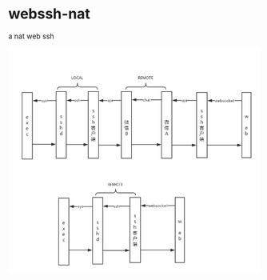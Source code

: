 # webssh-nat
a nat web ssh 

![image](https://github.com/vanniuner/webssh-nat/blob/master/pic/speci.png)
